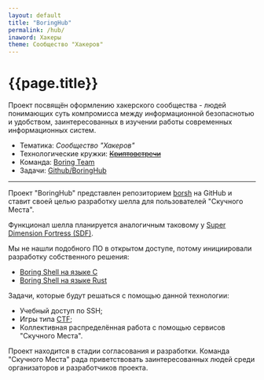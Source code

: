 ```yaml
---
layout: default
title: "BoringHub"
permalink: /hub/
inaword: Хакеры
theme: Сообщество "Хакеров"
---
```


# [](#header-1) {{page.title}}

Проект посвящён оформлению хакерского сообщества - людей понимающих суть
компромисса между информационной безопаснотью и удобством, заинтересованных
в изучении работы современных информационных систем.

* Тематика: *Сообщество "Хакеров"*
* Технологические кружки: ~~[Криптовстречи](parties)~~
* Команда: [Boring Team](https://github.com/orgs/boringplace/teams/boring-team)
* Задачи: [Github/BoringHub](https://github.com/orgs/boringplace/projects/2)

__________

Проект "BoringHub" представлен репозиторием
[borsh](https://github.com/boringplace/borsh) на GitHub и ставит
своей целью разработку шелла для пользователей "Скучного Места".


Функционал шелла планируется аналогичным таковому у
[Super Dimension Fortress (SDF)](http://sdf.org/).

Мы не нашли подобного ПО в открытом доступе, потому инициировали
разработку собственного решения:

* [Boring Shell на языке C](https://github.com/boringplace/borsh)
* [Boring Shell на языке Rust](https://github.com/boringplace/rs-borsh)

Задачи, которые будут решаться с помощью данной технологии:

- Учебный доступ по SSH;
- Игры типа [CTF](https://ctfnews.ru/what-is-ctf/);
- Коллективная распределённая работа с помощью сервисов "Скучного Места".

Проект находится в стадии согласования и разработки. Команда
"Скучного Места" рада приветствовать заинтересованных людей среди
организаторов и разработчиков проекта.

